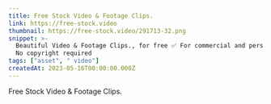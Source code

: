 ```yaml
---
title: Free Stock Video & Footage Clips.
link: https://free-stock.video
thumbnail: https://free-stock.video/291713-32.png
snippet: >-
  Beautiful Video & Footage Clips., for free ✅ For commercial and personal use.✓
  No copyright required
tags: ["asset", " video"]
createdAt: 2023-05-16T00:00:00.000Z
---
```

Free Stock Video & Footage Clips.